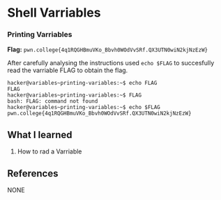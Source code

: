 # Shell Varriables

### Printing Varriables

**Flag:** `pwn.college{4q1RQGHBmuVKo_Bbvh0WOdVvSRf.QX3UTN0wiN2kjNzEzW}`

After carefully analysing the instructions used `echo $FLAG` to succesfully read the varriable FLAG to obtain the flag.

```
hacker@variables~printing-variables:~$ echo FLAG
FLAG
hacker@variables~printing-variables:~$ FLAG
bash: FLAG: command not found
hacker@variables~printing-variables:~$ echo $FLAG
pwn.college{4q1RQGHBmuVKo_Bbvh0WOdVvSRf.QX3UTN0wiN2kjNzEzW}
```

## What I learned

1. How to rad a Varriable

## References

NONE
